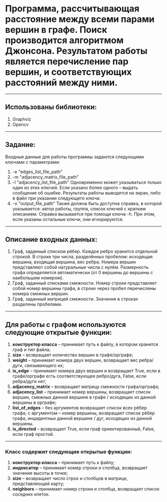 # Программа, рассчитывающая расстояние между всеми парами вершин в графе. Поиск производится алгоритмом Джонсона. Результатом работы является перечисление пар вершин, и соответствующих расстояний между ними.

---

## Использованы библиотеки:

1. Graphviz
2. Opencv

---

## Задание:

Входные данные для работы программы задаются следующими ключами
с параметрами:
1. -e "edges_list_file_path"
2. -m "adjacency_matrix_file_path"
3. -l "adjacency_list_file_path"
Одновременно может указываться только один из этих ключей. Если
указано более одного – выдать сообщение об ошибке.
Результаты работы выводятся на экран, либо в файл при указании
следующего ключа:
4. -o "output_file_path"
Также должна быть доступна справка, в которой указывается: автор
работы, группа, список ключей с кратким описанием. Справка вызывается
при помощи ключа -h. При этом, если указаны остальные ключи, они
игнорируются.

---

## Описание входных данных:

1. Граф, заданный списком рёбер. Каждое ребро хранится отдельной
строкой. В строке три числа, разделённых пробелом: исходящая
вершина, входящая вершина, вес ребра. Номера вершин представляют
собой натуральные числа с нулём. Размерность графа определяется
автоматически (от 0 вершины до вершины с наибольшим номером).
2. Граф, заданный списками смежности. Номер строки представляет собой
номер вершины графа, в строке через пробел перечислены номера
смежных вершин.
3. Граф, заданный матрицей смежности. Значения в строках разделены
пробелами.

---

## Для работы с графом используются следующие открытые функции:

1. **конструктор класса** – принимает путь к файлу, в котором хранится
граф и тип файла;
2. **size** – возвращает количество вершин в графе/орграфе;
3. **weight** – принимает номера двух вершин, возвращает вес ребра/дуги,
связывающего их;
4. **is_edge** – принимает номера двух вершин и возвращает True, если в
графе/орграфе есть соответствующее ребро/дуга, False, если
ребра/дуги нет;
5. **adjacency_matrix** – возвращает матрицу смежности графа/орграфа;
6. **adjacency_list** – принимает номер вершины, возвращает список
вершин, смежных данной вершине в графе / исходящих из данной
вершины в орграфе;
7. **list_of_edges** – без аргументов возвращает список всех рёбер графа;
с аргументом – номер вершины, возвращает список рёбер графа,
инцидентных данной вершине / дуг, исходящих из данной вершины.
8. **is_directed** – возвращает True, если граф ориентированный, False,
если граф простой.

---

### Класс содержит следующие открытые функции:

1. **конструктор класса** – принимает путь к файлу;
2. **индексатор** – принимает номер строки и столбца, возвращает значение
высоты в точке;
3. **size** – возвращает число строк и столбцов в матрице, представляющей
карту;
4. **neighbors** – принимает номер строки и столбца, возвращает список
соседних клеток.
